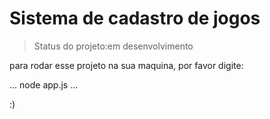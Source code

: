 # Sistema de cadastro de jogos

>Status do projeto:em desenvolvimento

para rodar esse projeto na sua maquina, por favor digite:
 
 ...
 node app.js
 ...

:)